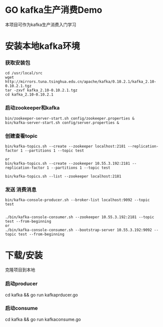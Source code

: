 # GO kafka生产消费Demo
本项目可作为kafka生产消费入门学习

# 安装本地kafka环境

### 获取安装包
```
cd /usr/local/src
wget http://mirrors.tuna.tsinghua.edu.cn/apache/kafka/0.10.2.1/kafka_2.10-0.10.2.1.tgz
tar -zxvf kafka_2.10-0.10.2.1.tgz
cd kafka_2.10-0.10.2.1
```
### 启动zookeeper和kafka

```
bin/zookeeper-server-start.sh config/zookeeper.properties &
bin/kafka-server-start.sh config/server.properties &
```
### 创建查看topic
```
bin/kafka-topics.sh --create --zookeeper localhost:2181 --replication-factor 1 --partitions 1 --topic test

or
bin/kafka-topics.sh --create --zookeeper 10.55.3.192:2181 --replication-factor 1 --partitions 1 --topic test

bin/kafka-topics.sh --list --zookeeper localhost:2181
```

### 发送 消费消息
```
bin/kafka-console-producer.sh --broker-list localhost:9092 --topic test


./bin/kafka-console-consumer.sh --zookeeper 10.55.3.192:2181 --topic test --from-beginning
or
./bin/kafka-console-consumer.sh --bootstrap-server 10.55.3.192:9092 --topic test --from-beginning
```

# 下载/安装
克隆项目到本地
### 启动producer
cd kafka && go run kafkaprducer.go

### 启动consume
cd kafka && go run kafkaconsume.go
